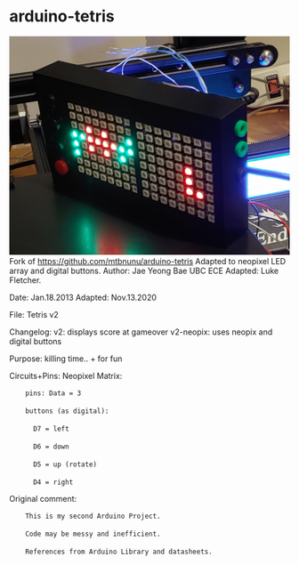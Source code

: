 # arduino-tetris
![photo of tetris neopixel](https://github.com/lukesf/arduino-tetris/blob/master/tetris-neopixel.jpg)
Fork of https://github.com/mtbnunu/arduino-tetris
Adapted to neopixel LED array and digital buttons.
Author: Jae Yeong Bae
        UBC ECE
Adapted: Luke Fletcher.

Date:   Jan.18.2013
Adapted: Nov.13.2020

File:   Tetris v2

Changelog:
        v2: displays score at gameover
        v2-neopix: uses neopix and digital buttons
        
Purpose:
        killing time.. + for fun
          
Circuits+Pins:
        Neopixel Matrix:
        
        pins: Data = 3
              
        buttons (as digital):
        
          D7 = left
          
          D6 = down
          
          D5 = up (rotate)
          
          D4 = right 
          

Original comment:

        This is my second Arduino Project. 
        
        Code may be messy and inefficient.
        
        References from Arduino Library and datasheets.
        
